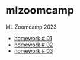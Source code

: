 # mlzoomcamp
ML Zoomcamp 2023  
  * [homework # 01](hw01/hw01.ipynb)  
  * [homework # 02](hw02/hw02.ipynb)  
  * [homework # 03](hw03/hw03.ipynb)  

